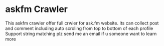 # askfm Crawler
This askfm crawler offer full crwler for ask.fm website. 
Its can collect post and comment including auto scroling from top to bottom of each profile
Support string matching
plz send me an email if u someone want to learn more
